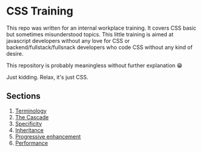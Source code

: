 # CSS Training

This repo was written for an internal workplace training. It covers CSS basic but sometimes misunderstood topics. This little training is aimed at javascript developers without any love for CSS or backend/fullstack/fullsnack developers who code CSS without any kind of desire.

This repository is probably meaningless without further explanation 😁

Just kidding. Relax, it's just CSS.

## Sections

1. [Terminology](01-terminology)
2. [The Cascade](02-cascade)
3. [Specificity](03-specificity)
4. [Inheritance](04-inheritance)
5. [Progressive enhancement](05-progressive-enhancement)
6. [Performance](06-performance)
